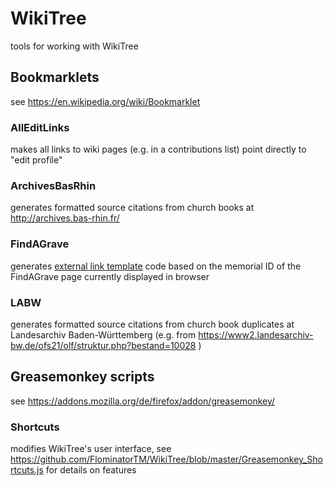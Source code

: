 # WikiTree
tools for working with WikiTree

## Bookmarklets
see https://en.wikipedia.org/wiki/Bookmarklet

### AllEditLinks
makes all links to wiki pages (e.g. in a contributions list) point directly to "edit profile"

### ArchivesBasRhin
generates formatted source citations from church books at http://archives.bas-rhin.fr/

### FindAGrave
generates [external link template](https://www.wikitree.com/wiki/Template:FindAGrave) code based on the memorial ID of the FindAGrave page currently displayed in browser

### LABW
generates formatted source citations from church book duplicates at Landesarchiv Baden-Württemberg (e.g. from https://www2.landesarchiv-bw.de/ofs21/olf/struktur.php?bestand=10028 )

## Greasemonkey scripts
see https://addons.mozilla.org/de/firefox/addon/greasemonkey/
### Shortcuts
modifies WikiTree's user interface, see https://github.com/FlominatorTM/WikiTree/blob/master/Greasemonkey_Shortcuts.js for details on features
